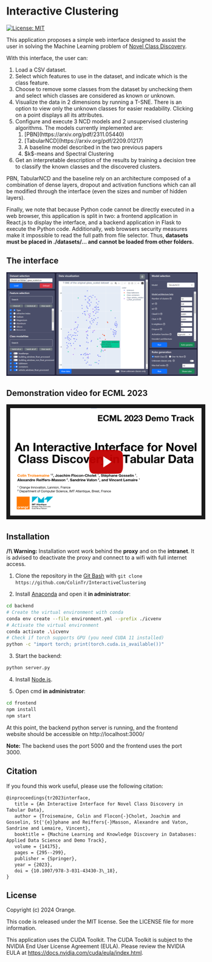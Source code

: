 # Interactive Clustering

[![License: MIT](https://img.shields.io/badge/License-MIT-yellow.svg)](https://opensource.org/licenses/MIT)

This application proposes a simple web interface designed to assist the user in solving the Machine Learning problem of [Novel Class Discovery](https://arxiv.org/pdf/2302.12028.pdf).

With this interface, the user can:
<ol>
  <li>Load a CSV dataset.</li>
  <li>Select which features to use in the dataset, and indicate which is the class feature.</li>
  <li>Choose to remove some classes from the dataset by unchecking them and select which classes are considered as known or unknown.</li>
  <li>Visualize the data in 2 dimensions by running a T-SNE. There is an option to view only the unknown classes for easier readability. Clicking on a point displays all its attributes.</li>
  <li>Configure and execute 3 NCD models and 2 unsupervised clustering algorithms. The models currently implemented are:
    <ol>
      <li>[PBN](https://arxiv.org/pdf/2311.05440)</li>
      <li>[TabularNCD](https://arxiv.org/pdf/2209.01217)</li>
      <li>A baseline model described in the two previous papers</li>
      <li>$k$-means and Spectral Clustering</li>
    </ol>
  </li>
  <li>Get an interpretable description of the results by training a decision tree to classify the known classes and the discovered clusters.</li>
</ol>

PBN, TabularNCD and the baseline rely on an architecture composed of a combination of dense layers, dropout and activation functions which can all be modified through the interface (even the sizes and number of hidden layers).

Finally, we note that because Python code cannot be directly executed in a web browser, this application is split in two: a frontend application in React.js to display the interface, and a backend application in Flask to execute the Python code.
Additionally, web browsers security measures make it impossible to read the full path from file selector. Thus, **datasets must be placed in ./datasets/... and cannot be loaded from other folders.**


## The interface

![Example interface](example_interface.png "Example interface")


## Demonstration video for ECML 2023

<a href="http://www.youtube.com/watch?feature=player_embedded&v=W7ru8NHPj-8&cc_load_policy=1" target="_blank">
 <img src="youtube_thumbnail.png" alt="Watch the video" border="10" />
</a>


## Installation

**/!\ Warning:**
Installation wont work behind the **proxy** and on the **intranet**.
It is advised to deactivate the proxy and connect to a wifi with full internet access.


1) Clone the repository in the [Git Bash](https://git-scm.com/downloads) with `git clone https://github.com/ColinTr/InteractiveClustering`

2) Install [Anaconda](https://docs.anaconda.com/anaconda/install/index.html) and open it **in administrator**:
```bash
cd backend
# Create the virtual environment with conda
conda env create --file environment.yml --prefix ./icvenv
# Activate the virtual environment
conda activate .\icvenv
# Check if torch supports GPU (you need CUDA 11 installed)
python -c "import torch; print(torch.cuda.is_available())"
```

3) Start the backend:
```bash
python server.py
```

4) Install [Node.js](https://nodejs.org/en/).

5) Open cmd **in administrator**:

```bash
cd frontend
npm install
npm start
```

At this point, the backend python server is running, and the frontend website should be accessible on http://localhost:3000/

**Note:** The backend uses the port 5000 and the frontend uses the port 3000.


## Citation
If you found this work useful, please use the following citation:
```
@inproceedings{tr2023interface,
   title = {An Interactive Interface for Novel Class Discovery in Tabular Data},
   author = {Troisemaine, Colin and Flocon{-}Cholet, Joachim and Gosselin, St{'{e}}phane and Reiffers{-}Masson, Alexandre and Vaton, Sandrine and Lemaire, Vincent},
   booktitle = {Machine Learning and Knowledge Discovery in Databases: Applied Data Science and Demo Track},
   volume = {14175},
   pages = {295--299},
   publisher = {Springer},
   year = {2023},
   doi = {10.1007/978-3-031-43430-3\_18},
}
```

## License

Copyright (c) 2024 Orange.

This code is released under the MIT license. See the LICENSE file for more information.

This application uses the CUDA Toolkit. The CUDA Toolkit is subject to the NVIDIA End User License Agreement (EULA).
Please review the NVIDIA EULA at https://docs.nvidia.com/cuda/eula/index.html.
